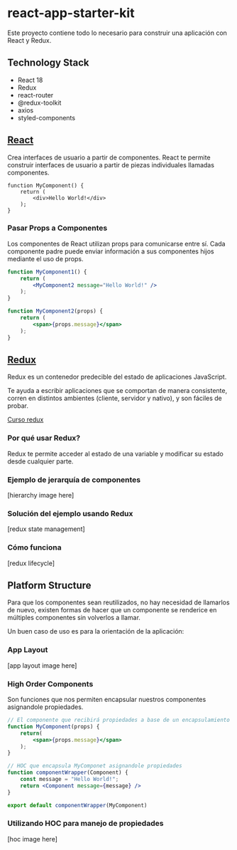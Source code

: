 # react-app-starter-kit

Este proyecto contiene todo lo necesario para construir una aplicación con React y Redux.

## Technology Stack

* React 18
* Redux
* react-router
* @redux-toolkit
* axios
* styled-components

## [React](http://es.react.dev)

Crea interfaces de usuario a partir de componentes. React te permite construir interfaces de usuario a partir de piezas individuales llamadas componentes.

```
function MyComponent() {
    return (
        <div>Hello World!</div>
    );
}
```

### Pasar Props a Componentes
Los componentes de React utilizan props para comunicarse entre sí. Cada componente padre puede enviar información a sus componentes hijos mediante el uso de props.

```jsx
function MyComponent1() {
    return (
        <MyComponent2 message="Hello World!" />
    );
}

function MyComponent2(props) {
    return (
        <span>{props.message}</span>
    );
}
```

## [Redux](https://es.redux.js.org)
Redux es un contenedor predecible del estado de aplicaciones JavaScript.

Te ayuda a escribir aplicaciones que se comportan de manera consistente, corren en distintos ambientes (cliente, servidor y nativo), y son fáciles de probar.

[Curso redux](https://app.egghead.io/playlists/fundamentals-of-redux-course-from-dan-abramov-bd5cc867)

### Por qué usar Redux?
Redux te permite acceder al estado de una variable y modificar su estado desde cualquier parte.

### Ejemplo de jerarquía de componentes
[hierarchy image here]

### Solución del ejemplo usando Redux
[redux state management]


### Cómo funciona
[redux lifecycle]

## Platform Structure
Para que los componentes sean reutilizados, no hay necesidad de llamarlos de nuevo, existen formas de hacer que un componente se renderice en múltiples componentes sin volverlos a llamar.

Un buen caso de uso es para la orientación de la aplicación:

### App Layout
[app layout image here]

### High Order Components
Son funciones que nos permiten encapsular nuestros componentes asignandole propiedades.

```jsx
// El componente que recibirá propiedades a base de un encapsulamiento
function MyComponent(props) {
    return(
        <span>{props.message}</span>
    );
}

// HOC que encapsula MyComponet asignandole propiedades
function componentWrapper(Component) {
    const message = "Hello World!";
    return <Component message={message} />
}

export default componentWrapper(MyComponent)
```

### Utilizando HOC para manejo de propiedades
[hoc image here]